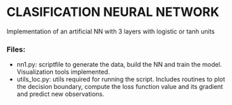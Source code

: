 # CLASIFICATION NEURAL NETWORK

Implementation of an artificial NN with 3 layers with logistic or tanh units

### Files:
 - nn1.py: 
   scriptfile to generate the data, build the NN and train the model. Visualization tools implemented.
 - utils_loc.py:
   utils required for running the script. Includes routines to plot the decision boundary, compute the loss function value and its gradient and predict new observations.
  
